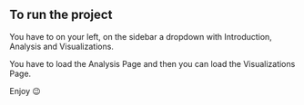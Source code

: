 ## To run the project

You have to on your left, on the sidebar a dropdown with Introduction, Analysis and Visualizations.

You have to load the Analysis Page and then you can load the Visualizations Page.

Enjoy 😉
